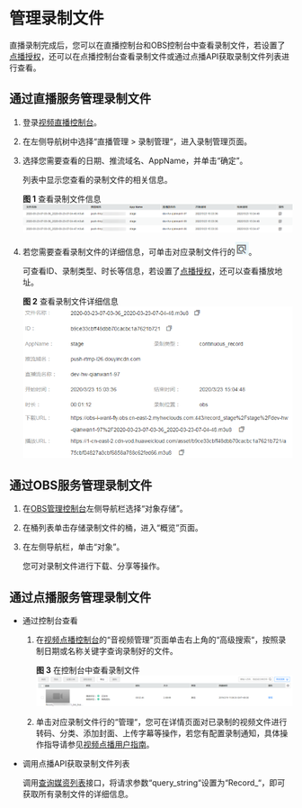 # 管理录制文件<a name="live_01_0036"></a>

直播录制完成后，您可以在直播控制台和OBS控制台中查看录制文件，若设置了[点播授权](配置直播录制.md#section4159236111015)，还可以在点播控制台查看录制文件或通过点播API获取录制文件列表进行查看。

## 通过直播服务管理录制文件<a name="section1364115179235"></a>

1.  登录[视频直播控制台](https://console.huaweicloud.com/live)。
2.  在左侧导航树中选择“直播管理 \> 录制管理“，进入录制管理页面。
3.  选择您需要查看的日期、推流域名、AppName，并单击“确定”。

    列表中显示您查看的录制文件的相关信息。

    **图 1**  查看录制文件信息<a name="fig126461554313"></a>  
    ![](figures/查看录制文件信息.png "查看录制文件信息")

4.  若您需要查看录制文件的详细信息，可单击对应录制文件行的![](figures/查看.png)。

    可查看ID、录制类型、时长等信息，若设置了[点播授权](#section86334514328)，还可以查看播放地址。

    **图 2**  查看录制文件详细信息<a name="fig15221934716"></a>  
    ![](figures/查看录制文件详细信息.png "查看录制文件详细信息")


## 通过OBS服务管理录制文件<a name="section5454105218230"></a>

1.  在[OBS管理控制台](https://storage.huaweicloud.com/obs)左侧导航栏选择“对象存储”。
2.  在桶列表单击存储录制文件的桶，进入“概览”页面。
3.  在左侧导航栏，单击“对象”。

    您可对录制文件进行下载、分享等操作。


## 通过点播服务管理录制文件<a name="section1095613216240"></a>

-   通过控制台查看
    1.  在[视频点播控制台](https://console.huaweicloud.com/vod)的“音视频管理”页面单击右上角的“高级搜索“，按照录制日期或名称关键字查询录制好的文件。

        **图 3**  在控制台中查看录制文件<a name="fig12474142516216"></a>  
        ![](figures/在控制台中查看录制文件.png "在控制台中查看录制文件")

    2.  单击对应录制文件行的“管理“，您可在详情页面对已录制的视频文件进行转码、分类、添加封面、上传字幕等操作，若您有配置录制通知，具体操作指导请参见[视频点播用户指南](https://support.huaweicloud.com/usermanual-vod/vod010010.html)。


-   调用点播API获取录制文件列表

    调用[查询媒资列表](https://support.huaweicloud.com/api-vod/vod_04_0203.html)接口，将请求参数“query\_string“设置为“Record\_“，即可获取所有录制文件的详细信息。


